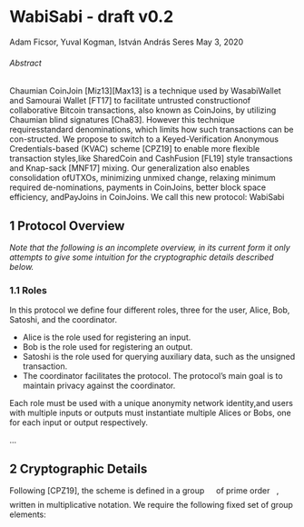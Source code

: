 # WabiSabi - draft v0.2
Adam Ficsor, Yuval Kogman, István András Seres
May 3, 2020

###### Abstract
Chaumian CoinJoin [Miz13][Max13] is a technique used by WasabiWallet and Samourai Wallet [FT17] to facilitate untrusted constructionof collaborative Bitcoin transactions, also known as CoinJoins, by utilizing Chaumian blind signatures [Cha83]. However this technique requiresstandard denominations, which limits how such transactions can be con-structed.
We propose to switch to a Keyed-Verification Anonymous Credentials-based (KVAC) scheme [CPZ19] to enable more flexible transaction styles,like SharedCoin and CashFusion [FL19] style transactions and Knap-sack [MNF17] mixing.  Our generalization also enables consolidation ofUTXOs,  minimizing unmixed change,  relaxing minimum required de-nominations, payments in CoinJoins, better block space efficiency, andPayJoins in CoinJoins. We call this new protocol: WabiSabi

## 1 Protocol Overview
*Note that the following is an incomplete overview, in its current form it only attempts to give some intuition for the cryptographic details described below.*

### 1.1  Roles
In this protocol we define four different roles, three for the user, Alice, Bob, Satoshi, and the coordinator.
- Alice is the role used for registering an input.
- Bob is the role used for registering an output.
- Satoshi is the role used for querying auxiliary data, such as the unsigned transaction.
- The coordinator facilitates the protocol. The protocol’s main goal is to maintain privacy against the coordinator.

Each role must be used with a unique anonymity network identity,and users with multiple inputs or outputs must instantiate multiple Alices or Bobs, one for each input or output respectively.

...

## 2 Cryptographic Details
Following [CPZ19], the scheme is defined in a group <img src="/tex/a158a43ace9779e0a6109b3c9f9df93d.svg?invert_in_darkmode&sanitize=true" align=middle width=12.785434199999989pt height=22.648391699999998pt/> of prime order <img src="/tex/d5c18a8ca1894fd3a7d25f242cbe8890.svg?invert_in_darkmode&sanitize=true" align=middle width=7.928106449999989pt height=14.15524440000002pt/>, written in multiplicative notation.
We require the following fixed set of group elements:
<p align="center"><img src="/tex/1bbab1a7569aa771062f496b3201c75b.svg?invert_in_darkmode&sanitize=true" align=middle width=276.86548229999994pt height=15.936036599999998pt/></p>
